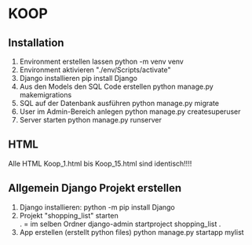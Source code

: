 # KOOP

## Installation

1. Environment erstellen lassen
        python -m venv venv  
2. Environment aktivieren
        "./env/Scripts/activate"
3. Django installieren
        pip install Django
4. Aus den Models den SQL Code erstellen
        python manage.py makemigrations
5. SQL auf der Datenbank ausführen
        python manage.py migrate
6. User im Admin-Bereich anlegen
        python manage.py createsuperuser
7. Server starten
        python manage.py runserver


## HTML

Alle HTML Koop_1.html bis Koop_15.html sind identisch!!!!

## Allgemein Django Projekt erstellen

1. Django installieren:             python -m pip install Django
2. Projekt "shopping_list" starten  
        . = im selben Ordner
        django-admin startproject shopping_list .
3. App erstellen (erstellt python files)
        python manage.py startapp mylist
